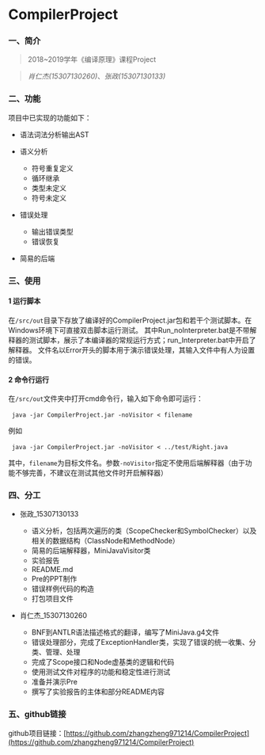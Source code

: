 # CompilerProject

### 一、简介

> 2018~2019学年《编译原理》课程Project

> *肖仁杰(15307130260)*、*张政(15307130133)*

### 二、功能

项目中已实现的功能如下：

+ 语法词法分析输出AST
+ 语义分析
    + 符号重复定义
    + 循环继承
    + 类型未定义
    + 符号未定义

+ 错误处理
    + 输出错误类型
    + 错误恢复

+ 简易的后端

### 三、使用

#### 1 运行脚本

在```/src/out```目录下存放了编译好的CompilerProject.jar包和若干个测试脚本。在Windows环境下可直接双击脚本运行测试。
其中Run_noInterpreter.bat是不带解释器的测试脚本，展示了本编译器的常规运行方式；run_Interpreter.bat中开启了解释器。
文件名以Error开头的脚本用于演示错误处理，其输入文件中有人为设置的错误。

#### 2 命令行运行

在```/src/out```文件夹中打开cmd命令行，输入如下命令即可运行：

​    ``` java -jar CompilerProject.jar -noVisitor < filename```

例如

​    ``` java -jar CompilerProject.jar -noVisitor < ../test/Right.java```

其中，```filename```为目标文件名。参数```-noVisitor```指定不使用后端解释器（由于功能不够完善，不建议在测试其他文件时开启解释器）

### 四、分工

+ 张政_15307130133
    + 语义分析，包括两次遍历的类（ScopeChecker和SymbolChecker）以及相关的数据结构（ClassNode和MethodNode）
    + 简易的后端解释器，MiniJavaVisitor类
    + 实验报告
    + README.md
    + Pre的PPT制作
    + 错误样例代码的构造
    + 打包项目文件

+ 肖仁杰_15307130260
    + BNF到ANTLR语法描述格式的翻译，编写了MiniJava.g4文件
    + 错误处理部分，完成了ExceptionHandler类，实现了错误的统一收集、分类、管理、处理
    + 完成了Scope接口和Node虚基类的逻辑和代码
    + 使用测试文件对程序的功能和稳定性进行测试
    + 准备并演示Pre
    + 撰写了实验报告的主体和部分README内容

### 五、github链接

github项目链接：[https://github.com/zhangzheng971214/CompilerProject](https://github.com/zhangzheng971214/CompilerProject)